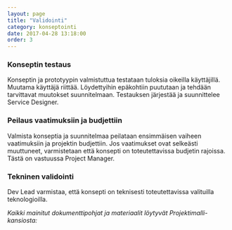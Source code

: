 ```yaml
---
layout: page
title: "Validointi"
category: konseptointi
date: 2017-04-28 13:18:00
order: 3
---
```


### Konseptin testaus

Konseptin ja prototyypin valmistuttua testataan tuloksia oikeilla käyttäjillä. Muutama käyttäjä riittää. Löydettyihin epäkohtiin puututaan ja tehdään tarvittavat muutokset suunnitelmaan. Testauksen järjestää ja suunnittelee Service Designer.

### Peilaus vaatimuksiin ja budjettiin

Valmista konseptia ja suunnitelmaa peilataan ensimmäisen vaiheen vaatimuksiin ja projektin budjettiin. Jos vaatimukset ovat selkeästi muuttuneet, varmistetaan että konsepti on toteutettavissa budjetin rajoissa. Tästä on vastuussa Project Manager.

### Tekninen validointi

Dev Lead varmistaa, että konsepti on teknisesti toteutettavissa valituilla teknologioilla.

_Kaikki mainitut dokumenttipohjat ja materiaalit löytyvät Projektimalli-kansiosta:_
